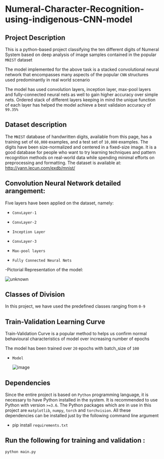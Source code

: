 # Numeral-Character-Recognition-using-indigenous-CNN-model

## Project Description
This is a python-based project classifying the ten different digits of Numeral System based on deep analysis of image samples contained in the popular `MNIST` dataset 

The model implemented for the above task is a stacked convolutional neural network that encompasses many aspects of the  popular `CNN` structures used predominantly in real world scenario 

The model has used convolution layers, inception layer, max-pool layers 
and fully-connected neural nets as well to gain higher accuracy over simple nets. 
Ordered stack of different layers keeping in mind the unique function of each layer has helped the model achieve a best validaion accuracy of `99.35%`

## Dataset description
The `MNIST` database of handwritten digits, available from this page, has a training set of `60,000` examples, and a test set of `10,000` examples. 
The digits have been size-normalized and centered in a fixed-size image.
It is a good database for people who want to try learning techniques and pattern recognition methods on real-world data while spending minimal efforts on preprocessing and formatting. The dataset is available at:    
http://yann.lecun.com/exdb/mnist/

## Convolution Neural Network detailed arangement:
Five layers have been applied on the dataset, namely:  
-	`ConvLayer-1`  
-	`ConvLayer-2`  

-	`Inception Layer`  
-	`ConvLayer-3`
-	`Max-pool layers`
-	`Fully Connected Neural Nets`
 
-Pictorial Representation of the model: 

![unknown](https://user-images.githubusercontent.com/89198752/153758454-f958bfda-2d5f-4ca9-ad5d-e3c3989a0fba.png)

## Classes of Division
In this project, we have used the predefined classes ranging from `0-9`


## Train-Validation Learning Curve
Train-Validation Curve is a popular method to helps us confirm normal behavioural characteristics of model over increasing number of epochs 
 
The model has been trained over `20` epochs with batch_size of `100`
-     Model
     ![image](https://user-images.githubusercontent.com/89198752/153714067-0e58018d-b6ea-4a58-a245-304ad5395d92.png)

## Dependencies
Since the entire project is based on `Python` programming language, it is necessary to have Python installed in the system. It is recommended to use Python with version `>=3.6`.
The Python packages which are in use in this project are  `matplotlib`, `numpy`, `torch` and `torchvision`. All these dependencies can be installed just by the following command line argument
- pip install `requirements.txt`
        
## Run the following for training and validation :
  
   `python main.py`
      
